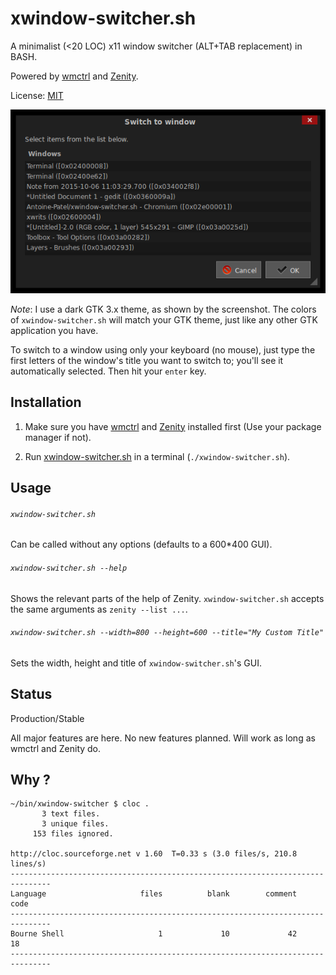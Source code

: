 # xwindow-switcher.sh

A minimalist (<20 LOC) x11 window switcher (ALT+TAB replacement) in BASH.

Powered by [wmctrl](https://sites.google.com/site/tstyblo/wmctrl/) and
[Zenity](https://wiki.gnome.org/Projects/Zenity).

License: [MIT](LICENSE)

![xwindow-switcher screenshot](screenshot.png)

*Note*: I use a dark GTK 3.x theme, as shown by the screenshot. The
 colors of `xwindow-switcher.sh` will match your GTK theme, just like
 any other GTK application you have.

To switch to a window using only your keyboard (no mouse), just type
the first letters of the window's title you want to switch to; you'll
see it automatically selected. Then hit your `enter` key.

## Installation

1. Make sure you have
[wmctrl](https://sites.google.com/site/tstyblo/wmctrl/) and
[Zenity](https://wiki.gnome.org/Projects/Zenity) installed first (Use
your package manager if not).

2. Run [xwindow-switcher.sh](xwindow-switcher.sh) in a terminal
   (`./xwindow-switcher.sh`).

## Usage

###### `xwindow-switcher.sh`

Can be called without any options (defaults to a 600*400 GUI).

###### `xwindow-switcher.sh --help`

Shows the relevant parts of the help of Zenity. `xwindow-switcher.sh`
accepts the same arguments as `zenity --list ...`.

###### `xwindow-switcher.sh --width=800 --height=600 --title="My Custom Title"`

Sets the width, height and title of `xwindow-switcher.sh`'s GUI.

## Status

Production/Stable

All major features are here. No new features planned. Will work as
long as wmctrl and Zenity do.

## Why ?

```
~/bin/xwindow-switcher $ cloc .
       3 text files.
       3 unique files.                              
     153 files ignored.

http://cloc.sourceforge.net v 1.60  T=0.33 s (3.0 files/s, 210.8 lines/s)
-------------------------------------------------------------------------------
Language                     files          blank        comment           code
-------------------------------------------------------------------------------
Bourne Shell                     1             10             42             18
-------------------------------------------------------------------------------
```

